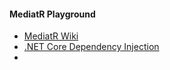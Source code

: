#### MediatR Playground

* [MediatR Wiki](https://github.com/jbogard/MediatR/wiki)
* [.NET Core Dependency Injection](https://www.nuget.org/packages/MediatR.Extensions.Microsoft.DependencyInjection/)
*
